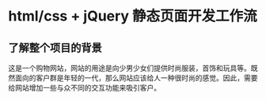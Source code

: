 # html/css + jQuery 静态页面开发工作流

## 了解整个项目的背景

这是一个购物网站，网站的用途是向少男少女们提供时尚服装，首饰和玩具等。既然面向的客户群是年轻的一代，那么网站应该给人一种很时尚的感觉。因此，需要给网站增加一些与众不同的交互功能来吸引客户。
